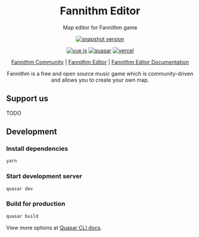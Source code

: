 <div align="center">

# Fannithm Editor

Map editor for Fannithm game


<!--[![stable version](https://img.shields.io/github/package-json/v/Fannithm/Editor/master?color=12CAD6&label=stable&style=for-the-badge)](https://editor.fannithm.xyz)-->
[![snapshot version](https://img.shields.io/github/package-json/v/Fannithm/Editor/dev?color=red&label=snaphost&style=for-the-badge)](https://snapshot.editor.fannithm.xyz)

[![vue.js](https://img.shields.io/badge/Written%20in-Vue.js-41B883?style=for-the-badge&logo=vuedotjs)](https://v3.vuejs.org) [![quasar](https://img.shields.io/badge/Built%20with-Quasar-1976D2?style=for-the-badge&logo=quasar)](https://quasar.dev) [![vercel](https://img.shields.io/badge/Powered%20by%20Vercel-000000?&style=for-the-badge&logo=vercel&labelColor=000000)](https://vercel.com/?utm_source=Fannithm&utm_campaign=oss)


[Fannithm Community](https://fannithm.xyz) | [Fannithm Editor](https://snapshot.editor.fannithm.xyz) | [Fannithm Editor Documentation](https://www.notion.so/Fannithm-Editor-Documentation-b72c519a9b574432beac536fd99577fd)

Fannithm is a free and open source music game which is community-driven and allows you to create your own map.

</div>


## Support us

TODO

## Development

### Install dependencies
```bash
yarn
```

### Start development server
```bash
quasar dev
```

### Build for production
```bash
quasar build
```

View more options at [Quasar CLI docs](https://quasar.dev/quasar-cli/commands-list).
